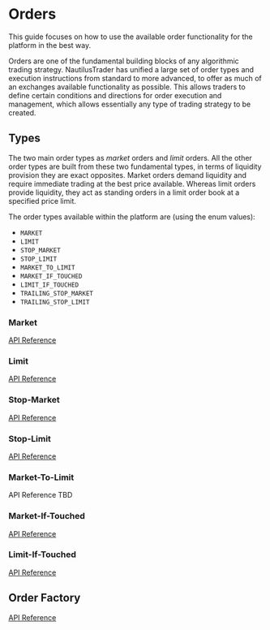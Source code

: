 # Orders

This guide focuses on how to use the available order functionality for the platform in the best way.

Orders are one of the fundamental building blocks of any algorithmic trading strategy.
NautilusTrader has unified a large set of order types and execution instructions
from standard to more advanced, to offer as much of an exchanges available functionality
as possible. This allows traders to define certain conditions and directions for
order execution and management, which allows essentially any type of trading strategy to be created.

## Types
The two main order types as _market_ orders and _limit_ orders. All the other order
types are built from these two fundamental types, in terms of liquidity provision they
are exact opposites. Market orders demand liquidity and require immediate trading at the best
price available. Whereas limit orders provide liquidity, they act as standing orders in a limit order book 
at a specified price limit.

The order types available within the platform are (using the enum values):
- `MARKET`
- `LIMIT`
- `STOP_MARKET`
- `STOP_LIMIT`
- `MARKET_TO_LIMIT`
- `MARKET_IF_TOUCHED`
- `LIMIT_IF_TOUCHED`
- `TRAILING_STOP_MARKET`
- `TRAILING_STOP_LIMIT`

### Market

[API Reference](../api_reference/model/orders.md#market)

### Limit

[API Reference](../api_reference/model/orders.md#limit)

### Stop-Market

[API Reference](../api_reference/model/orders.md#stop-market)

### Stop-Limit

[API Reference](../api_reference/model/orders.md#stop-limit)

### Market-To-Limit

API Reference TBD

### Market-If-Touched

[API Reference](../api_reference/model/orders.md#market-if-touched)

### Limit-If-Touched

[API Reference](../api_reference/model/orders.md#limit-if-touched)

## Order Factory

[API Reference](../api_reference/common.md#factories)
